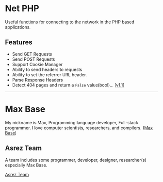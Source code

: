 # Net PHP

Useful functions for connecting to the network in the PHP based applications.

## Features

- Send GET Requests
- Send POST Requests
- Support Cookie Manager
- Ability to send headers to requests
- Ability to set the referrer URL header.
- Parse Response Headers
- Detect 404 pages and return a `False` value(bool)... [[v1.1]](https://github.com/BaseMax/NetPHP/releases/tag/1.1)

---------

# Max Base

My nickname is Max, Programming language developer, Full-stack programmer. I love computer scientists, researchers, and compilers. ([Max Base](https://maxbase.org/))

## Asrez Team

A team includes some programmer, developer, designer, researcher(s) especially Max Base.

[Asrez Team](https://www.asrez.com/)
